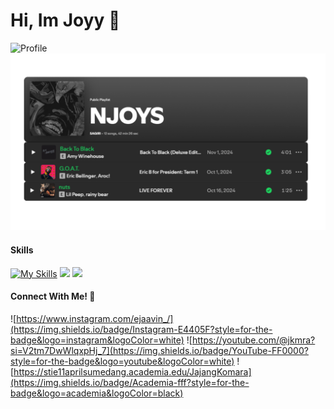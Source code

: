 # Hi, Im Joyy 👋



![Profile](https://media1.giphy.com/media/v1.Y2lkPTc5MGI3NjExMmZkY2ExeTQ2cWFjYXk5d3MzZmJ0OHJveDJwbDRqYjZvb25reWNpbCZlcD12MV9pbnRlcm5hbF9naWZfYnlfaWQmY3Q9Zw/Mm9enGo4CYC5O/giphy.gif) 
![cover](COV/COV.png)

#### **Skills** 
[![My Skills](https://skillicons.dev/icons?i=css,html,php&theme=dark)](https://skillicons.dev)
<img src="https://img.shields.io/badge/Canva-%2300C4CC.svg?&style=for-the-badge&logo=Canva&logoColor=white"/> <img src="https://img.shields.io/badge/Figma-F24E1E?style=for-the-badge&logo=figma&logoColor=white"/>

#### **Connect With Me!** 📲
![https://www.instagram.com/ejaavin_/](https://img.shields.io/badge/Instagram-E4405F?style=for-the-badge&logo=instagram&logoColor=white) ![https://youtube.com/@jkmra?si=V2tm7DwWlqxpHj_7](https://img.shields.io/badge/YouTube-FF0000?style=for-the-badge&logo=youtube&logoColor=white) ![https://stie11aprilsumedang.academia.edu/JajangKomara](https://img.shields.io/badge/Academia-fff?style=for-the-badge&logo=academia&logoColor=black)
